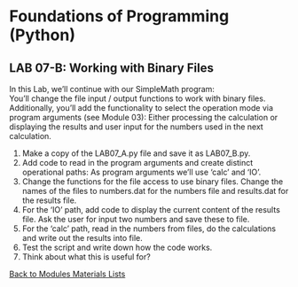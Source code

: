 # Foundations of Programming (Python)  

## LAB 07-B: Working with Binary Files

In this Lab, we’ll continue with our SimpleMath program:  
You’ll change the file input / output functions to work with binary files.  
Additionally, you’ll add the functionality to select the operation mode via program arguments (see Module 03): Either processing the calculation or displaying the results and user input for the numbers used in the next calculation.  

1.	Make a copy of the LAB07_A.py file and save it as LAB07_B.py.  
2.	Add code to read in the program arguments and create distinct operational paths: As program arguments we’ll use ‘calc’ and ‘IO’.  
3.	Change the functions for the file access to use binary files. Change the names of the files to numbers.dat for the numbers file and results.dat for the results file.  
4.	For the ‘IO’ path, add code to display the current content of the results file. Ask the user for input two numbers and save these to file.  
5.	For the ‘calc’ path, read in the numbers from files, do the calculations and write out the results into file.  
6.	Test the script and write down how the code works.  
7.	Think about what this is useful for?  

[Back to Modules Materials Lists](../Modules.md#module-07-materials-list)
